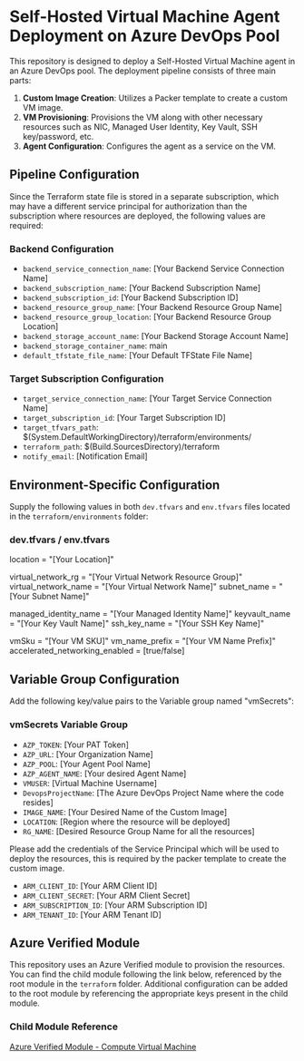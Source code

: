
# Self-Hosted Virtual Machine Agent Deployment on Azure DevOps Pool

This repository is designed to deploy a Self-Hosted Virtual Machine agent in an Azure DevOps pool. The deployment pipeline consists of three main parts:

1. **Custom Image Creation**: Utilizes a Packer template to create a custom VM image.
2. **VM Provisioning**: Provisions the VM along with other necessary resources such as NIC, Managed User Identity, Key Vault, SSH key/password, etc.
3. **Agent Configuration**: Configures the agent as a service on the VM.

## Pipeline Configuration

Since the Terraform state file is stored in a separate subscription, which may have a different service principal for authorization than the subscription where resources are deployed, the following values are required:

### Backend Configuration
- `backend_service_connection_name`: [Your Backend Service Connection Name]
- `backend_subscription_name`: [Your Backend Subscription Name]
- `backend_subscription_id`: [Your Backend Subscription ID]
- `backend_resource_group_name`: [Your Backend Resource Group Name]
- `backend_resource_group_location`: [Your Backend Resource Group Location]
- `backend_storage_account_name`: [Your Backend Storage Account Name]
- `backend_storage_container_name`: main
- `default_tfstate_file_name`: [Your Default TFState File Name]

### Target Subscription Configuration
- `target_service_connection_name`: [Your Target Service Connection Name]
- `target_subscription_id`: [Your Target Subscription ID]
- `target_tfvars_path`: $(System.DefaultWorkingDirectory)/terraform/environments/
- `terraform_path`: $(Build.SourcesDirectory)/terraform
- `notify_email`: [Notification Email]

## Environment-Specific Configuration

Supply the following values in both `dev.tfvars` and `env.tfvars` files located in the `terraform/environments` folder:

### dev.tfvars / env.tfvars
location                            = "[Your Location]"

virtual_network_rg                  = "[Your Virtual Network Resource Group]"
virtual_network_name                = "[Your Virtual Network Name]"
subnet_name                         = "[Your Subnet Name]"

managed_identity_name               = "[Your Managed Identity Name]"
keyvault_name                       = "[Your Key Vault Name]"
ssh_key_name                        = "[Your SSH Key Name]"

vmSku                               = "[Your VM SKU]"
vm_name_prefix                      = "[Your VM Name Prefix]"
accelerated_networking_enabled      = [true/false]

## Variable Group Configuration

Add the following key/value pairs to the Variable group named "vmSecrets":

### vmSecrets Variable Group

- `AZP_TOKEN`: [Your PAT Token]
- `AZP_URL`: [Your Organization Name]
- `AZP_POOL`: [Your Agent Pool Name]
- `AZP_AGENT_NAME`: [Your desired Agent Name]
- `VMUSER`: [Virtual Machine Username]
- `DevopsProjectName`: [The Azure DevOps Project Name where the code resides]
- `IMAGE_NAME`: [Your Desired Name of the Custom Image]
- `LOCATION`: [Region where the resource will be deployed]
- `RG_NAME`: [Desired Resource Group Name for all the resources]

Please add the credentials of the Service Principal which will be used to deploy the resources, this is required by the packer template to create the custom image.
- `ARM_CLIENT_ID`: [Your ARM Client ID]
- `ARM_CLIENT_SECRET`: [Your ARM Client Secret]
- `ARM_SUBSCRIPTION_ID`: [Your ARM Subscription ID]
- `ARM_TENANT_ID`: [Your ARM Tenant ID]

## Azure Verified Module

This repository uses an Azure Verified module to provision the resources. You can find the child module following the link below, referenced by the root module in the `terraform` folder. Additional configuration can be added to the root module by referencing the appropriate keys present in the child module.

### Child Module Reference
[Azure Verified Module - Compute Virtual Machine](https://github.com/Azure/terraform-azurerm-avm-res-compute-virtualmachine/blob/main/main.linux_vm.tf)

